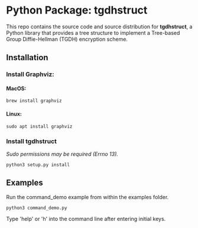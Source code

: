 # Python Package: tgdhstruct
This repo contains the source code and source distribution for **tgdhstruct**, a Python library that provides a tree structure to implement a Tree-based Group Diffie-Hellman (TGDH) encryption scheme. 
## Installation
### Install Graphviz:
#### MacOS:
```
brew install graphviz
```
#### Linux:
```
sudo apt install graphviz
```
### Install tgdhstruct
*Sudo permissions may be required (Errno 13).*
```
python3 setup.py install
```
## Examples
Run the command_demo example from within the examples folder.
```
python3 command_demo.py
```
Type 'help' or 'h' into the command line after entering initial keys.
